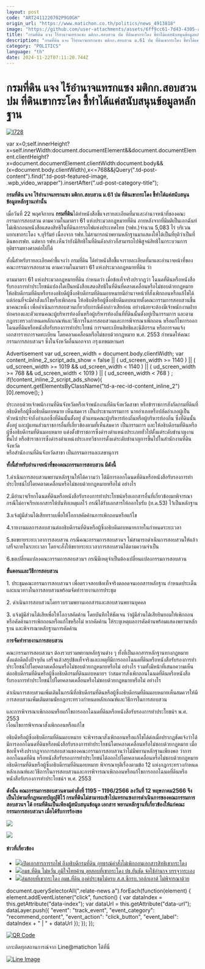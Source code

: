 ```yaml
---
layout: post
code: "ART2411220702P9G0GH"
origin_url: "https://www.matichon.co.th/politics/news_4913818"
image: "https://github.com/user-attachments/assets/6ff9cc61-7d43-4305-a891-7fa010ff1fc1"
title: "กรมที่ดิน แจง ไร้อำนาจแทรกแซง มติกก.สอบสวน ปม ที่ดินเขากระโดง ชี้ทำได้แค่สนับสนุนข้อมูลหลักฐาน"
description: "กรมที่ดิน แจง ไร้อำนาจแทรกแซง มติกก.สอบสวน ม.61 ปม ที่ดินเขากระโดง ชี้ทำได้แค่สนับสนุนข้อมูลหลักฐานเท่านั้น"
category: "POLITICS"
language: "th"
date: 2024-11-22T07:11:20.744Z
---
```


# กรมที่ดิน แจง ไร้อำนาจแทรกแซง มติกก.สอบสวน ปม ที่ดินเขากระโดง ชี้ทำได้แค่สนับสนุนข้อมูลหลักฐาน

[![](https://www.matichon.co.th/wp-content/uploads/2024/11/l728-4.jpg "l728")](https://www.matichon.co.th/wp-content/uploads/2024/11/l728-4.jpg)

var x=0;self.innerHeight?x=self.innerWidth:document.documentElement&&document.documentElement.clientHeight?x=document.documentElement.clientWidth:document.body&&(x=document.body.clientWidth),x<=768&&jQuery(".td-post-content").find(".td-post-featured-image, .wpb\_video\_wrapper").insertAfter(".ud-post-category-title");

**กรมที่ดิน แจง ไร้อำนาจแทรกแซง มติกก.สอบสวน ม.61 ปม ที่ดินเขากระโดง ชี้ทำได้แค่สนับสนุนข้อมูลหลักฐานเท่านั้น**

เมื่อวันที่ 22 พฤศจิกายน **กรมที่ดิน**ได้ทำหนังสือชี้แจงรายละเอียดที่มาและอำนาจหน้าที่ของคณะกรรมการสอบสวน ตามความในมาตรา 61 แห่งประมวลกฎหมายที่ดิน ภายหลังจากที่มีมติเป็นเอกฉันท์ไม่เพิกถอนหนังสือแสดงสิทธิในที่ดินการรถไฟแห่งประเทศไทย (รฟท.)จำนวน 5,083 ไร่ บริเวณแยกเขากระโดง จ.บุรีรัมย์ เนื่องจาก รฟท.ไม่สามารถนำพยานหลักฐานมาแสดงให้ได้เป็นที่ยุติว่าเป็นที่ดินของรฟท. แต่หาก รฟท.เห็นว่ายังมีสิทธิในที่ดินดังกล่าวก็สามารถไปพิสูจน์สิทธิในกระบวนการยุติธรรมทางศาลต่อไปได้

ทั้งนี้สำหรับรายละเอียดคำชี้แจงว่า กรมที่ดิน ได้ทำหนังสือชี้แจงรายละเอียดที่มาและอำนาจหน้าที่ของคณะกรรมการสอบสวน ตามความในมาตรา 61 แห่งประมวลกฎหมายที่ดิน ว่า

ตามมาตรา 61 แห่งประมวลกฎหมายที่ดิน กำหนดว่า เมื่อข้อเท็จจริงปรากฏว่า โฉนดที่ดินหรือหนังสือรับรองการทำประโยชน์แปลงใดเป็นหนังสือแสดงสิทธิในที่ดินที่คลาดเคลื่อนหรือไม่ชอบด้วยกฎหมาย ให้อธิบดีกรมที่ดินหรือรองอธิบดีผู้ซึ่งอธิบดีกรมที่ดินมอบหมายมีอำนาจหน้าที่สั่งเพิกถอนหรือแก้ไขได้ แต่ก่อนที่จะมีคำสั่งแก้ไขหรือเพิกถอน ให้อธิบดีหรือผู้ซึ่งอธิบดีมอบหมายตั้งคณะกรรมการสอบสวนขึ้นมาคณะหนึ่ง เพื่อดำเนินการสอบสวนเกี่ยวกับกรณีดังกล่าวเสียก่อน อย่างน้อยจะต้องมีเจ้าพนักงานฝ่ายปกครองและตัวแทนคณะผู้บริหารท้องถิ่นหรือผู้บริหารท้องถิ่นที่ที่ดินนั้นตั้งอยู่เป็นกรรมการ และตามกฎกระทรวงกำหนดหลักเกณฑ์และวิธีการในการสอบสวนและการพิจารณาเพิกถอน หรือแก้ไขการออกโฉนดที่ดินหรือหนังสือรับรองการทำประโยชน์ การจดทะเบียนสิทธิและนิติกรรม หรือการจดแจ้งเอกสารรายการจดทะเบียน โดยคลาดเคลื่อนหรือไม่ชอบด้วยกฎหมาย พ.ศ. 2553 กำหนดให้คณะกรรมการสอบสวนฯ ซึ่งในจังหวัดอื่นนอกจาก กรุงเทพมหานคร

Advertisement var ud\_screen\_width = document.body.clientWidth; var content\_inline\_2\_script\_ads\_show = false || ( ud\_screen\_width >= 1140 ) || ( ud\_screen\_width >= 1019 && ud\_screen\_width < 1140 ) || ( ud\_screen\_width >= 768 && ud\_screen\_width < 1019 ) || ( ud\_screen\_width < 768 ) ; if(!content\_inline\_2\_script\_ads\_show){ document.getElementsByClassName("td-a-rec-id-content\_inline\_2")\[0\].remove(); }

ประกอบด้วยเจ้าพนักงานที่ดินจังหวัดหรือเจ้าพนักงานที่ดินจังหวัดสาขา หรือข้าราชการสังกัดกรมที่ดินที่อธิบดีหรือผู้ซึ่งอธิบดีมอบหมาย เห็นสมควร เป็นประธานกรรมการ นายอำเภอหรือปลัดอำเภอผู้เป็นหัวหน้าประจำกิ่งอำเภอซึ่งที่ดินนั้นตั้งอยู่ ตัวแทนคณะผู้บริหารท้องถิ่นหรือผู้บริหารท้องถิ่น ซึ่งที่ดินนั้นตั้งอยู่ และผู้แทนส่วนราชการอื่นที่เกี่ยวข้องตามที่เห็นสมควร เป็นกรรมการ และให้อธิบดีกรมที่ดินหรือผู้ซึ่งอธิบดีกรมที่ดินมอบหมาย แต่งตั้งข้าราชการซึ่งดำรงตำแหน่งประเภททั่วไปตั้งแต่ระดับชำนาญงานขึ้นไป หรือข้าราชการซึ่งดำรงตำแหน่งประเภทวิชาการตั้งแต่ระดับชำนาญการขึ้นไปในสำนักงานที่ดินจังหวัด  
หรือสำนักงานที่ดินจังหวัดสาขา เป็นกรรมการและเลขานุการ

**ทั้งนี้สำหรับอำนาจหน้าที่ของคณะกรรมการสอบสวน มีดังนี้** 

1.ดำเนินการสอบสวนพยานหลักฐานให้ได้ความว่า ได้มีการออกโฉนดที่ดินหรือหนังสือรับรองการทำประโยชน์ไปโดยคลาดเคลื่อนหรือไม่ชอบด้วยกฎหมายหรือไม่ อย่างไร

2.มีอำนาจเรียกโฉนดที่ดินหรือหนังสือรับรองการทำประโยชน์หรือเอกสารอื่นที่เกี่ยวข้องมาพิจารณา กรณีไม่อาจเรียกเอกสารให้บันทึกเหตุผลไว้ กรณีได้รับเอกสารให้ออกใบรับ (ท.ด.53) ไว้เป็นหลักฐาน

3.แจ้งผู้มีส่วนได้เสียทราบเพื่อให้โอกาสคัดค้านการเพิกถอนหรือแก้ไข

4.รายงานผลการสอบสวนต่ออธิบดีกรมที่ดินหรือผู้ซึ่งอธิบดีมอบหมายภายในกำหนดระยะเวลา

5.ขอขยายระยะเวลาการสอบสวน กรณีคณะกรรมการสอบสวนฯ ไม่สามารถดำเนินการสอบสวนให้แล้วเสร็จภายในระยะเวลา โดยจะสั่งให้ขยายระยะเวลาการสอบสวนได้ตามความจำเป็น

6.ขอเปลี่ยนแปลงคณะกรรมการสอบสวนฯ กรณีมีเหตุจำเป็นต้องเปลี่ยนแปลงกรรมการสอบสวน

**ขั้นตอนและวิธีการสอบสวน**

1\. ประชุมคณะกรรมการสอบสวนฯ เพื่อตรวจสอบข้อเท็จจริงตลอดจนเอกสารหลักฐาน กำหนดประเด็น และแนวทางในการสอบสวนพร้อมจัดทำรายงานการประชุม

2\. ดำเนินการสอบสวนโดยรวบรวมพยานเอกสารและสอบสวนพยานบุคคล

3\. แจ้งผู้มีส่วนได้เสียเพื่อให้โอกาสคัดค้าน โดยบันทึกให้ชัดเจน ว่าผู้มีส่วนได้เสียยินยอมให้เพิกถอน หรือคัดค้านการเพิกถอนหรือแก้ไขหรือไม่ หากคัดค้าน ให้ระบุเหตุผลการคัดค้านพร้อมแสดงพยานหลักฐาน และพิจารณาหลักฐานการคัดค้าน

**การจัดทำรายงานการสอบสวน**

คณะกรรมการสอบสวนฯ ต้องรวบรวมพยานหลักฐานต่าง ๆ ทั้งที่เป็นเอกสารหลักฐานทางกฎหมายตั้งแต่อดีตถึงปัจจุบัน เสร็จแล้วสรุปข้อเท็จจริงและเหตุที่มีการออกโฉนดที่ดินหรือหนังสือรับรองการทำประโยชน์ไปโดยคลาดเคลื่อนหรือไม่ชอบด้วยกฎหมายหรือไม่ อย่างไร รวมทั้งมีหน้าที่เสนอความเห็นต่ออธิบดีกรมที่ดินหรือผู้ซึ่งอธิบดีกรมที่ดินมอบหมายฯ ว่าสมควรสั่งเพิกถอนโฉนดที่ดินหรือหนังสือรับรองการทำประโยชน์ไปโดยคลาดเคลื่อนหรือไม่ชอบด้วยกฎหมายหรือไม่ อย่างไร

ดำเนินการสอบสวนเพิ่มเติมในกรณีที่อธิบดีกรมที่ดินหรือผู้ซึ่งอธิบดีกรมที่ดินมอบหมายเห็นสมควรให้มีการสอบสวนเพิ่มเติมตามนัยกฎกระทรวงกำหนดหลักเกณฑ์และวิธีการในการสอบสวน

และการพิจารณาเพิกถอนหรือแก้ไขการออกโฉนดที่ดินหรือหนังสือรับรองการทำประโยชน์ฯ พ.ศ. 2553  
เงื่อนไขการพิจารณาสั่งเพิกถอนหรือแก้ไข

อธิบดีหรือผู้ซึ่งอธิบดีกรมที่ดินมอบหมาย จะพิจารณาสั่งเพิกถอนหรือแก้ไขได้ต่อเมื่อปรากฎชัดแจ้งว่าได้มีการออกโฉนดที่ดินหรือหนังสือรับรองการทำประโยชน์โดยคลาดเคลื่อนหรือไม่ชอบด้วยกฎหมาย เมื่อข้อเท็จจริงปรากฏจากการสอบสวนของคณะกรรมการสอบสวนว่าไม่มีพยานหลักฐานเพียงพอ ว่าการออกโฉนดที่ดิน หรือหนังสือรับรองการทำประโยชน์ได้ออกไปโดยคลาดเคลื่อนหรือไม่ชอบด้วยกฎหมาย อธิบดีกรมที่ดินหรือผู้ซึ่งอธิบดีกรมที่ดินมอบหมาย พิจารณายุติเรื่องตามข้อ 12 แห่งกฎกระทรวงกำหนดหลักเกณฑ์และวิธีการในการสอบสวนและการพิจารณาเพิกถอนหรือแก้ไขการออกโฉนดที่ดินหรือหนังสือรับรองการทำประโยชน์ฯ พ.ศ. 2553

**ดังนั้น คณะกรรมการสอบสวนตามคำสั่งที่ 1195 – 1196/2566 ลงวันที่ 12 พฤษภาคม2566 จึงเป็นไปตามที่กฎหมายบัญญัติไว้ กรมที่ดินไม่สามารถเข้าไปแทรกแซงการดำเนินการของคณะกรรมการสอบสวนฯ ได้ กรมที่ดินเป็นเพียงผู้สนับสนุนข้อมูล เอกสาร พยานหลักฐานที่เกี่ยวข้องให้แก่คณะกรรมการสอบสวนฯ เมื่อได้รับการร้องขอ**

![](https://www.matichon.co.th/wp-content/uploads/2024/11/ที่ดิน1.png)

![](https://www.matichon.co.th/wp-content/uploads/2024/11/ที่ดิน2.png)

#### ข่าวที่เกี่ยวข้อง

*   [![](https://www.matichon.co.th/wp-content/uploads/2024/11/kradong1.jpg)เปิดเอกสารการรถไฟ ถึงอธิบดีกรมที่ดิน อุทธรณ์คำสั่งไม่เพิกถอนเอกสารสิทธิเขากระโดง](https://www.matichon.co.th/politics/news_4907086)
*   [![](https://www.matichon.co.th/wp-content/uploads/2024/11/120077.jpg)กมธ.ที่ดิน ไม่หวั่น ภูมิใจไทยค้าน ลุยสอบที่เขากระโดง ปธ.ยันชัด จ่อใช้อำนาจ บรรจุวาระเอง](https://www.matichon.co.th/politics/news_4906571)
*   [![](https://www.matichon.co.th/wp-content/uploads/2024/11/S__367744.jpg)ล่มสอบที่เขากระโดง กมธ.ที่ดิน องค์ประชุมไม่ครบ ส.ส.ซีกรบ.วอล์กเอาต์​ ไม่พิจารณาด้วย](https://www.matichon.co.th/politics/news_4896484)

document.querySelectorAll(".relate-news a").forEach(function(element) { element.addEventListener("click", function() { var dataIndex = this.getAttribute("data-index"); var dataUrl = this.getAttribute("data-url"); dataLayer.push({ "event": "track\_event", "event\_category": "recommend\_content", "event\_action": "click\_button", "event\_label": dataIndex + " | " + dataUrl }); }); });

[![QR Code](https://www.matichon.co.th/wp-content/uploads/2023/07/wob1371z.jpg)](https://lin.ee/ht0nDxX)

เกาะติดทุกสถานการณ์จาก Line@matichon ได้ที่นี่

[![Line Image](https://www.matichon.co.th/wp-content/uploads/2023/07/th.png)](https://lin.ee/ht0nDxX)
